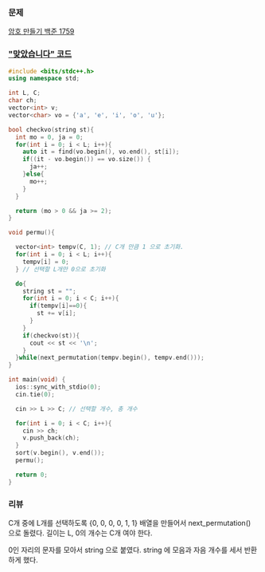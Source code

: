 ### 문제 

[암호 만들기 백준 1759](https://www.acmicpc.net/problem/1759)



### ["맞았습니다" 코드](http://boj.kr/544ccd10c97940029a574a793f46bde0) 

```c++
#include <bits/stdc++.h>
using namespace std;

int L, C;
char ch;
vector<int> v;
vector<char> vo = {'a', 'e', 'i', 'o', 'u'};

bool checkvo(string st){
  int mo = 0, ja = 0;
  for(int i = 0; i < L; i++){
    auto it = find(vo.begin(), vo.end(), st[i]);
    if((it - vo.begin()) == vo.size()) {
      ja++;
    }else{
      mo++;
    }
  }

  return (mo > 0 && ja >= 2);
}

void permu(){

  vector<int> tempv(C, 1); // C개 만큼 1 으로 초기화.
  for(int i = 0; i < L; i++){
    tempv[i] = 0;
  } // 선택할 L개만 0으로 초기화

  do{
    string st = "";
    for(int i = 0; i < C; i++){
      if(tempv[i]==0){
        st += v[i];
      }
    }
    if(checkvo(st)){
      cout << st << '\n';
    }
  }while(next_permutation(tempv.begin(), tempv.end()));
}

int main(void) {
  ios::sync_with_stdio(0);
  cin.tie(0);

  cin >> L >> C; // 선택할 개수, 총 개수

  for(int i = 0; i < C; i++){
    cin >> ch;
    v.push_back(ch);
  }
  sort(v.begin(), v.end());
  permu();

  return 0;
}
```


### 리뷰

C개 중에 L개를 선택하도록 
{0, 0, 0, 0, 1, 1} 배열을 만들어서 next_permutation() 으로 돌렸다. 
길이는 L, 0의 개수는 C개 여야 한다. 

0인 자리의 문자를 모아서 string 으로 붙였다. 
string 에 모음과 자음 개수를 세서 반환하게 했다. 

